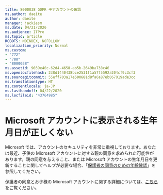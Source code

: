 ```yaml
---
title: 8000038 GDPR 子アカウントの確認
ms.author: daeite
author: daeite
manager: jackiesm
ms.date: 04/21/2020
ms.audience: ITPro
ms.topic: article
ROBOTS: NOINDEX, NOFOLLOW
localization_priority: Normal
ms.custom:
- "772"
- "788"
- "8000038"
ms.assetid: 9039e40c-62d4-4658-ab5b-2649ba738c40
ms.openlocfilehash: 238d1440438bce2531f1a57f5592a204cf9c3cf3
ms.sourcegitcommit: 55eff703a17e500681d8fa6a87eb067019ade3cc
ms.translationtype: HT
ms.contentlocale: ja-JP
ms.lasthandoff: 04/22/2020
ms.locfileid: "43764985"
---
```

# <a name="date-of-birth-displayed-in-your-microsoft-account-is-incorrect"></a>Microsoft アカウントに表示される生年月日が正しくない

Microsoft では、アカウントのセキュリティを非常に重視しております。あなたは最近、子供の Microsoft アカウントに対する親の同意を求められた可能性があります。親の同意を与えること、または Microsoft アカウントの生年月日を更新することに関してヘルプが必要な場合、「[保護者の同意のための年齢確認](https://go.microsoft.com/fwlink/p/?linkid=874364)」を参照してください。
  
保護者の同意とお子様の Microsoft アカウントに関する詳細については、[こちら](https://go.microsoft.com/fwlink/p/?linkid=874365)をご覧ください。
  